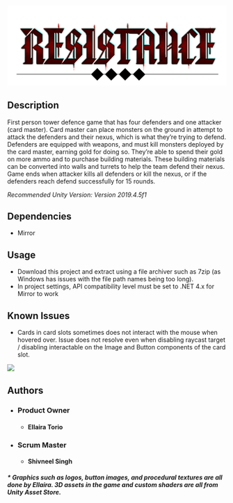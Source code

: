 ![Logo Image](https://github.com/EllairaT/project-resistance/blob/lobby-system-branch/Resistance/Assets/Images/Resistance%20logo%201.png)

## Description



First person tower defence game that has four defenders and one attacker (card
master). Card master can place monsters on the ground in attempt to attack the
defenders and their nexus, which is what they’re trying to defend. Defenders are
equipped with weapons, and must kill monsters deployed by the card master,
earning gold for doing so. They’re able to spend their gold on more ammo and to
purchase building materials. These building materials can be converted into walls
and turrets to help the team defend their nexus. Game ends when attacker kills all
defenders or kill the nexus, or if the defenders reach defend successfully for 15
rounds.


*Recommended Unity Version: Version 2019.4.5f1*

## Dependencies
* Mirror

## Usage 
* Download this project and extract using a file archiver such as 7zip (as Windows has issues with the file path names being too long).
* In project settings, API compatibility level must be set to .NET 4.x for Mirror to work
 
 ## Known Issues
 * Cards in card slots sometimes does not interact with the mouse when hovered over. Issue does not resolve even when disabling raycast target / disabling interactable on the Image and Button components of the card slot. 
 
 ![](ezgif.com-gif-maker.gif)
 
## Authors 
* ### Product Owner
  * #### Ellaira Torio
* ### Scrum Master 
  * #### Shivneel Singh
  
##### * Graphics such as logos, button images, and procedural textures are all done by Ellaira. 3D assets in the game and custom shaders are all from Unity Asset Store.
          
